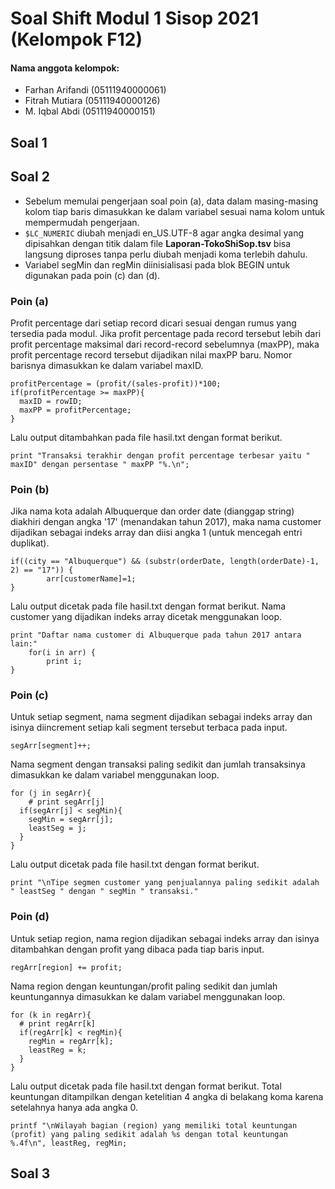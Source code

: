 # Soal Shift Modul 1 Sisop 2021 (Kelompok F12)
#### Nama anggota kelompok:
- Farhan Arifandi (05111940000061)
- Fitrah Mutiara (05111940000126)
- M. Iqbal Abdi (05111940000151)

## Soal 1

## Soal 2
- Sebelum memulai pengerjaan soal poin (a), data dalam masing-masing kolom tiap baris dimasukkan ke dalam variabel sesuai nama kolom untuk mempermudah pengerjaan.
- `$LC_NUMERIC` diubah menjadi en_US.UTF-8 agar angka desimal yang dipisahkan dengan titik dalam file **Laporan-TokoShiSop.tsv** bisa langsung diproses tanpa perlu diubah menjadi koma terlebih dahulu.
-  Variabel segMin dan regMin diinisialisasi pada blok BEGIN untuk digunakan pada poin (c) dan (d).

### Poin (a)
Profit percentage dari setiap record dicari sesuai dengan rumus yang tersedia pada modul. Jika profit percentage pada record tersebut lebih dari profit percentage maksimal dari record-record sebelumnya (maxPP), maka profit percentage record tersebut dijadikan nilai maxPP baru. Nomor barisnya dimasukkan ke dalam variabel maxID.
```
profitPercentage = (profit/(sales-profit))*100;
if(profitPercentage >= maxPP){
  maxID = rowID;
  maxPP = profitPercentage;
}
```
Lalu output ditambahkan pada file hasil.txt dengan format berikut.
```
print "Transaksi terakhir dengan profit percentage terbesar yaitu " maxID" dengan persentase " maxPP "%.\n";
```

### Poin (b)
Jika nama kota adalah Albuquerque dan order date (dianggap string) diakhiri dengan angka '17' (menandakan tahun 2017), maka nama customer dijadikan sebagai indeks array dan diisi angka 1 (untuk mencegah entri duplikat).
```
if((city == "Albuquerque") && (substr(orderDate, length(orderDate)-1, 2) == "17")) {
		arr[customerName]=1;
}
```
Lalu output dicetak pada file hasil.txt dengan format berikut. Nama customer yang dijadikan indeks array dicetak menggunakan loop.
```
print "Daftar nama customer di Albuquerque pada tahun 2017 antara lain:"
	for(i in arr) {
		print i;
}
```

### Poin (c)
Untuk setiap segment, nama segment dijadikan sebagai indeks array dan isinya diincrement setiap kali segment tersebut terbaca pada input.
```
segArr[segment]++;
```
Nama segment dengan transaksi paling sedikit dan jumlah transaksinya dimasukkan ke dalam variabel menggunakan loop.
```
for (j in segArr){
	# print segArr[j]
  if(segArr[j] < segMin){
    segMin = segArr[j];
    leastSeg = j;	
  }
}
```
Lalu output dicetak pada file hasil.txt dengan format berikut.
```
print "\nTipe segmen customer yang penjualannya paling sedikit adalah " leastSeg " dengan " segMin " transaksi."
```

### Poin (d)
Untuk setiap region, nama region dijadikan sebagai indeks array dan isinya ditambahkan dengan profit yang dibaca pada tiap baris input.
```
regArr[region] += profit;
```
Nama region dengan keuntungan/profit paling sedikit dan jumlah keuntungannya dimasukkan ke dalam variabel menggunakan loop.
```
for (k in regArr){
  # print regArr[k]
  if(regArr[k] < regMin){
    regMin = regArr[k];
    leastReg = k;	
  }
}
```
Lalu output dicetak pada file hasil.txt dengan format berikut. Total keuntungan ditampilkan dengan ketelitian 4 angka di belakang koma karena setelahnya hanya ada angka 0.
```
printf "\nWilayah bagian (region) yang memiliki total keuntungan (profit) yang paling sedikit adalah %s dengan total keuntungan %.4f\n", leastReg, regMin;
```

## Soal 3
